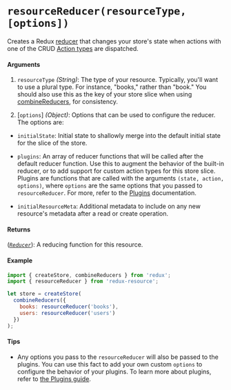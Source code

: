 # `resourceReducer(resourceType, [options])`

Creates a Redux [reducer](http://redux.js.org/docs/basics/Reducers.html) that
changes your store's state when actions with one of the CRUD
[Action types](action-types.md) are dispatched.

#### Arguments

1. `resourceType` *(String)*: The type of your resource. Typically, you'll want
  to use a plural type. For instance, "books," rather than "book." You should
  also use this as the key of your store slice when using
  [combineReducers](http://redux.js.org/docs/api/combineReducers.html), for
  consistency.

2. [`options`] *(Object)*: Options that can be used to configure the reducer.
  The options are:
  - `initialState`: Initial state to shallowly merge into the default initial
    state for the slice of the store.

  - `plugins`: An array of reducer functions that will be called after the
    default reducer function. Use this to augment the behavior of the built-in
    reducer, or to add support for custom action types for this store slice.
    Plugins are functions that are called with the arguments
    `(state, action, options)`, where `options` are the same options that you
    passed to `resourceReducer`. For more, refer to the
    [Plugins](/docs/guides/plugins.md) documentation.

  - `initialResourceMeta`: Additional metadata to include on any new resource's
    metadata after a read or create operation.

#### Returns

([*`Reducer`*](http://redux.js.org/docs/basics/Reducers.html)): A reducing
function for this resource.

#### Example

```js
import { createStore, combineReducers } from 'redux';
import { resourceReducer } from 'redux-resource';

let store = createStore(
  combineReducers({
    books: resourceReducer('books'),
    users: resourceReducer('users')
  })
);
```

#### Tips

- Any options you pass to the `resourceReducer` will also be passed to the
  plugins. You can use this fact to add your own custom `options` to
  configure the behavior of your plugins. To learn more about plugins, refer
  to [the Plugins guide](/docs/guides/plugins.md).

